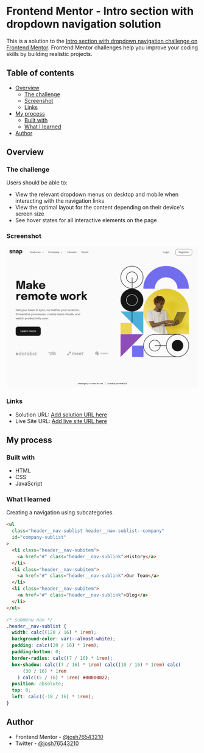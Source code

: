 # Frontend Mentor - Intro section with dropdown navigation solution

This is a solution to the [Intro section with dropdown navigation challenge on Frontend Mentor](https://www.frontendmentor.io/challenges/intro-section-with-dropdown-navigation-ryaPetHE5). Frontend Mentor challenges help you improve your coding skills by building realistic projects.

## Table of contents

- [Overview](#overview)
  - [The challenge](#the-challenge)
  - [Screenshot](#screenshot)
  - [Links](#links)
- [My process](#my-process)
  - [Built with](#built-with)
  - [What I learned](#what-i-learned)
- [Author](#author)

## Overview

### The challenge

Users should be able to:

- View the relevant dropdown menus on desktop and mobile when interacting with the navigation links
- View the optimal layout for the content depending on their device's screen size
- See hover states for all interactive elements on the page

### Screenshot

![](./assets/images/screenshot.png)

### Links

- Solution URL: [Add solution URL here]()
- Live Site URL: [Add live site URL here]()

## My process

### Built with

- HTML
- CSS
- JavaScript

### What I learned

Creating a navigation using subcategories.

```html
<ul
  class="header__nav-sublist header__nav-sublist--company"
  id="company-sublist"
>
  <li class="header__nav-subitem">
    <a href="#" class="header__nav-sublink">History</a>
  </li>
  <li class="header__nav-subitem">
    <a href="#" class="header__nav-sublink">Our Team</a>
  </li>
  <li class="header__nav-subitem">
    <a href="#" class="header__nav-sublink">Blog</a>
  </li>
</ul>
```

```css
/* submenu nav */
.header__nav-sublist {
  width: calc((120 / 16) * 1rem);
  background-color: var(--almost-white);
  padding: calc((20 / 16) * 1rem);
  padding-bottom: 0;
  border-radius: calc((7 / 16) * 1rem);
  box-shadow: calc((7 / 16) * 1rem) calc((10 / 16) * 1rem) calc(
      (30 / 16) * 1rem
    ) calc((5 / 16) * 1rem) #00000022;
  position: absolute;
  top: 0;
  left: calc((-18 / 16) * 1rem);
}
```

## Author

- Frontend Mentor - [@josh76543210](https://www.frontendmentor.io/profile/josh76543210)
- Twitter - [@josh76543210](https://www.twitter.com/josh76543210)
